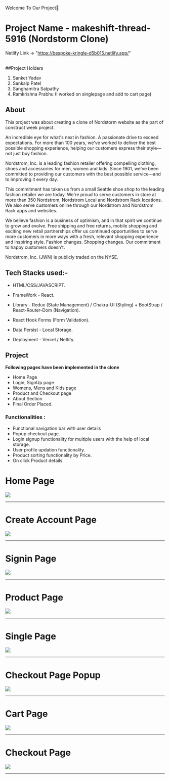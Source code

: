 Welcome To Our Project👋

# Project Name - makeshift-thread-5916 (Nordstorm Clone)

Netlify Link ->  "https://bespoke-kringle-d5b015.netlify.app/"

<br />
##Project Holders

1. Sanket Yadav
2. Sankalp Patel
3. Sanghamitra Satpathy
4. Ramkrishna Prabhu (I worked on singlepage and add to cart page)


## About
This project was about creating a clone of Nordstorm website as the part of construct week project. 

An incredible eye for what's next in fashion. A passionate drive to exceed expectations. For more than 100 years, we've worked to deliver the best possible shopping experience, helping our customers express their style—not just buy fashion.

Nordstrom, Inc. is a leading fashion retailer offering compelling clothing, shoes and accessories for men, women and kids. Since 1901, we've been committed to providing our customers with the best possible service—and to improving it every day.

This commitment has taken us from a small Seattle shoe shop to the leading fashion retailer we are today. We're proud to serve customers in store at more than 350 Nordstrom, Nordstrom Local and Nordstrom Rack locations. We also serve customers online through our Nordstrom and Nordstrom Rack apps and websites.

We believe fashion is a business of optimism, and in that spirit we continue to grow and evolve. Free shipping and free returns, mobile shopping and exciting new retail partnerships offer us continued opportunities to serve more customers in more ways with a fresh, relevant shopping experience and inspiring style. Fashion changes. Shopping changes. Our commitment to happy customers doesn't.

Nordstrom, Inc. (JWN) is publicly traded on the NYSE.

## Tech Stacks used:- 

* HTML/CSS/JAVASCRIPT.

* FrameWork - React. 

* Library - Redux (State Management) / Chakra-UI (Styling) + BootStrap / React-Router-Dom (Navigation).

* React Hook Forms (Form Validation).

* Data Persist - Local Storage.

* Deployment - Vercel / Netlify.

## Project
**Following pages have been implemented in the clone**
* Home Page
* Login, SignUp page 
* Womens, Mens and Kids page 
* Product and Checkout page 
* About Section
* Final Order Placed.  


### Functionalities :
* Functional navigation bar with user details
* Popup checkout page.
* Login signup functionality for multiple users with the help of local storage.
* User profile updation functionality.
* Product sorting functionality by Price.
* On click Product details.

<h1>Home Page</h1>
<img src="https://i.postimg.cc/J0H4F1zR/Home-page.png" />
<br />
<hr />

<h1>Create Account Page</h1>
<img src="https://i.postimg.cc/wTmJnz1f/Create-Account.png" />
<br />
<hr />

<h1>Signin Page</h1>
<img src="https://i.postimg.cc/52z35v5t/sign-in.png" />
<br />
<hr />



<h1>Product Page</h1>
<img src="https://i.postimg.cc/QxRSwS0D/Product-page.png" />
<br />
<hr />


<h1>Single Page</h1>
<img src="https://i.postimg.cc/52s513mj/Singlepage.png" />
<br />
<hr />

<h1>Checkout Page Popup</h1>
<img src="https://i.postimg.cc/Z5WnBxSW/checkout1.png" />
<br />
<hr />

<h1>Cart Page</h1>
<img src="https://i.postimg.cc/Tw0fHKx8/CartPage.png" />
<br />
<hr />

<h1>Checkout Page</h1>
<img src="https://i.postimg.cc/yx25fKD4/Checkout-Fianl.png" />
<br />
<hr />


